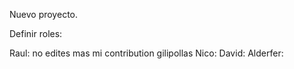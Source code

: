 
Nuevo proyecto.

Definir roles:

Raul: no edites mas mi contribution gilipollas
Nico:
David:
Alderfer:


